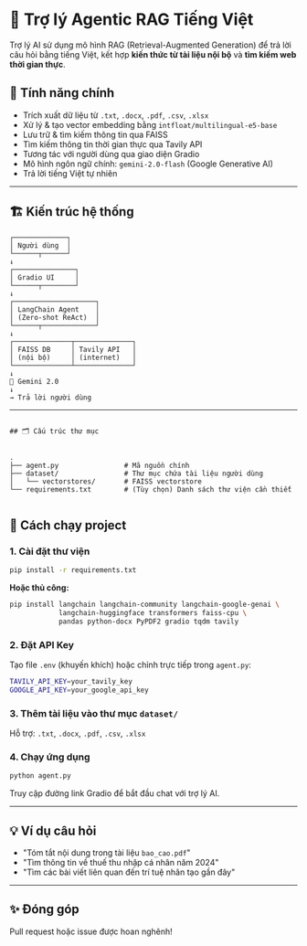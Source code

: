 # 🤖 Trợ lý Agentic RAG Tiếng Việt

Trợ lý AI sử dụng mô hình RAG (Retrieval-Augmented Generation) để trả lời câu hỏi bằng tiếng Việt, kết hợp **kiến thức từ tài liệu nội bộ** và **tìm kiếm web thời gian thực**.

## 🧩 Tính năng chính

- Trích xuất dữ liệu từ `.txt`, `.docx`, `.pdf`, `.csv`, `.xlsx`
- Xử lý & tạo vector embedding bằng `intfloat/multilingual-e5-base`
- Lưu trữ & tìm kiếm thông tin qua FAISS
- Tìm kiếm thông tin thời gian thực qua Tavily API
- Tương tác với người dùng qua giao diện Gradio
- Mô hình ngôn ngữ chính: `gemini-2.0-flash` (Google Generative AI)
- Trả lời tiếng Việt tự nhiên

---

## 🏗️ Kiến trúc hệ thống
````
┌─────────────┐
│ Người dùng  │
└──────┬──────┘
↓
┌───────────────┐
│ Gradio UI     │
└──────┬────────┘
↓
┌────────────────────┐
│ LangChain Agent    │
│ (Zero-shot ReAct)  │
└──────┬─────────────┘
↓
┌──────────────┬──────────────┐
│ FAISS DB     │ Tavily API   │
│ (nội bộ)     │ (internet)   │
└──────────────┴──────────────┘
↓
🧠 Gemini 2.0
↓
→ Trả lời người dùng

````
---

````

## 🗂️ Cấu trúc thư mục


.
├── agent.py                # Mã nguồn chính
├── dataset/                # Thư mục chứa tài liệu người dùng
│   └── vectorstores/       # FAISS vectorstore
└── requirements.txt        # (Tùy chọn) Danh sách thư viện cần thiết


````

## 🚀 Cách chạy project

### 1. Cài đặt thư viện

```bash
pip install -r requirements.txt
````

**Hoặc thủ công:**

```bash
pip install langchain langchain-community langchain-google-genai \
            langchain-huggingface transformers faiss-cpu \
            pandas python-docx PyPDF2 gradio tqdm tavily
```

### 2. Đặt API Key

Tạo file `.env` (khuyến khích) hoặc chỉnh trực tiếp trong `agent.py`:

```bash
TAVILY_API_KEY=your_tavily_key
GOOGLE_API_KEY=your_google_api_key
```

### 3. Thêm tài liệu vào thư mục `dataset/`

Hỗ trợ: `.txt`, `.docx`, `.pdf`, `.csv`, `.xlsx`

### 4. Chạy ứng dụng

```bash
python agent.py
```

Truy cập đường link Gradio để bắt đầu chat với trợ lý AI.

---

## 💡 Ví dụ câu hỏi

* "Tóm tắt nội dung trong tài liệu `bao_cao.pdf`"
* "Tìm thông tin về thuế thu nhập cá nhân năm 2024"
* "Tìm các bài viết liên quan đến trí tuệ nhân tạo gần đây"

---

## ✨ Đóng góp

Pull request hoặc issue được hoan nghênh!
